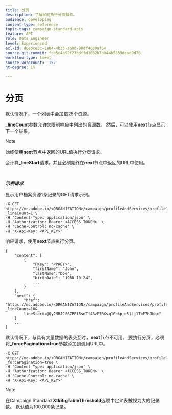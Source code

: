 ```yaml
---
title: 分页
description: 了解如何执行分页操作。
audience: developing
content-type: reference
topic-tags: campaign-standard-apis
feature: API
role: Data Engineer
level: Experienced
exl-id: d6ebce3c-1e84-4b3b-a68d-90df4680af64
source-git-commit: fcb5c4a92f23bdffd1082b7b044b5859dead9d70
workflow-type: tm+mt
source-wordcount: '157'
ht-degree: 1%

---
```


# 分页

默认情况下，一个列表中会加载25个资源。

**_lineCount**&#x200B;参数允许您限制响应中列出的资源数。  然后，可以使用&#x200B;**next**&#x200B;节点显示下一个结果。

>[!NOTE]
>
>始终使用&#x200B;**next**&#x200B;节点中返回的URL值执行分页请求。
>
>会计算&#x200B;**_lineStart**&#x200B;请求，并且必须始终在&#x200B;**next**&#x200B;节点中返回的URL中使用。

<br/>

***示例请求***

显示用户档案资源1条记录的GET请求示例。

```
-X GET https://mc.adobe.io/<ORGANIZATION>/campaign/profileAndServices/profile?_lineCount=1 \
-H 'Content-Type: application/json' \
-H 'Authorization: Bearer <ACCESS_TOKEN>' \
-H 'Cache-Control: no-cache' \
-H 'X-Api-Key: <API_KEY>'
```

响应请求，使用&#x200B;**next**&#x200B;节点执行分页。

```
{
    "content": [
        {
            "PKey": "<PKEY>",
            "firstName": "John",
            "lastName":"Doe",
            "birthDate": "1980-10-24",
            ...
        }
    ],
    "next": {
        "href": "https://mc.adobe.io/<ORGANIZATION>/campaign/profileAndServices/profile/email?_lineCount=10&_
        lineStart=@Qy2MRJCS67PFf8soTf4BzF7BXsq1Gbkp_e5lLj1TbE7HJKqc"
    }
    ...
}
```

默认情况下，与具有大量数据的表交互时，**next**&#x200B;节点不可用。 要执行分页，必须将&#x200B;**_forcePagination=true**&#x200B;参数添加到调用URL中。

```
-X GET https://mc.adobe.io/<ORGANIZATION>/campaign/profileAndServices/profile?_forcePagination=true \
-H 'Content-Type: application/json' \
-H 'Authorization: Bearer <ACCESS_TOKEN>' \
-H 'Cache-Control: no-cache' \
-H 'X-Api-Key: <API_KEY>'
```

>[!NOTE]
>
>在Campaign Standard **XtkBigTableThreshold**&#x200B;选项中定义表被视为大的记录数。 默认值为100,000条记录。

